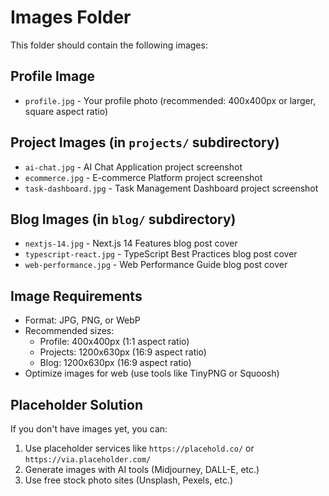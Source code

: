 # Images Folder

This folder should contain the following images:

## Profile Image
- `profile.jpg` - Your profile photo (recommended: 400x400px or larger, square aspect ratio)

## Project Images (in `projects/` subdirectory)
- `ai-chat.jpg` - AI Chat Application project screenshot
- `ecommerce.jpg` - E-commerce Platform project screenshot
- `task-dashboard.jpg` - Task Management Dashboard project screenshot

## Blog Images (in `blog/` subdirectory)
- `nextjs-14.jpg` - Next.js 14 Features blog post cover
- `typescript-react.jpg` - TypeScript Best Practices blog post cover
- `web-performance.jpg` - Web Performance Guide blog post cover

## Image Requirements
- Format: JPG, PNG, or WebP
- Recommended sizes:
  - Profile: 400x400px (1:1 aspect ratio)
  - Projects: 1200x630px (16:9 aspect ratio)
  - Blog: 1200x630px (16:9 aspect ratio)
- Optimize images for web (use tools like TinyPNG or Squoosh)

## Placeholder Solution
If you don't have images yet, you can:
1. Use placeholder services like `https://placehold.co/` or `https://via.placeholder.com/`
2. Generate images with AI tools (Midjourney, DALL-E, etc.)
3. Use free stock photo sites (Unsplash, Pexels, etc.)
